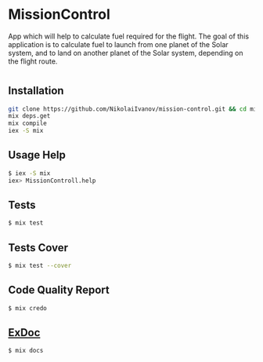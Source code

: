 # MissionControl

App which will help to calculate fuel required for the flight. The goal of this application is to calculate fuel to launch from one planet of the Solar system, and to land on another planet of the Solar system, depending on the flight route.

#


## Installation
```bash
git clone https://github.com/NikolaiIvanov/mission-control.git && cd mission-control
mix deps.get
mix compile
iex -S mix
```

## Usage Help
```bash
$ iex -S mix
iex> MissionControll.help
```

## Tests
```bash
$ mix test
```

## Tests Cover
```bash
$ mix test --cover
```

## Code Quality Report
```bash
$ mix credo
```

## **[ExDoc](doc/index.html)**
```bash
$ mix docs
```